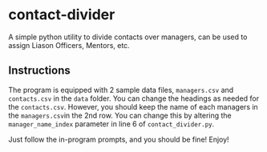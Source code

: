 # contact-divider
A simple python utility to divide contacts over managers, can be used to assign Liason Officers, Mentors, etc.

## Instructions
The program is equipped with 2 sample data files, `managers.csv` and `contacts.csv` in the `data` folder. You can change the headings as needed for the `contacts.csv`. However, you should keep the name of each managers in the `managers.csv`in the 2nd row. You can change this by altering the `manager_name_index` parameter in line 6 of `contact_divider.py`.

Just follow the in-program prompts, and you should be fine!
Enjoy!
